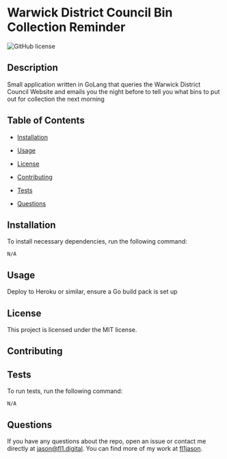 # Warwick District Council Bin Collection Reminder
![GitHub license](https://img.shields.io/badge/license-MIT-blue.svg)

## Description

Small application written in GoLang that queries the Warwick District Council Website and emails you the night before to tell you what bins to put out for collection the next morning

## Table of Contents 

* [Installation](#installation)

* [Usage](#usage)

* [License](#license)

* [Contributing](#contributing)

* [Tests](#tests)

* [Questions](#questions)

## Installation

To install necessary dependencies, run the following command:

```
N/A
```

## Usage

Deploy to Heroku or similar, ensure a Go build pack is set up

## License

This project is licensed under the MIT license.
  
## Contributing



## Tests

To run tests, run the following command:

```
N/A
```

## Questions

If you have any questions about the repo, open an issue or contact me directly at jason@fl1.digital. You can find more of my work at [fl1jason](https://github.com/fl1jason/).

